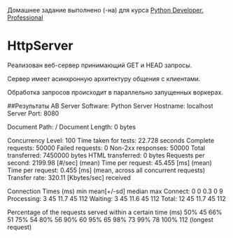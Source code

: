Домашнее задание выполнено (-на) для курса [Python Developer. Professional](https://otus.ru/lessons/python-professional/?int_source=courses_catalog&int_term=programming)

# HttpServer

Реализован веб-сервер принимающий GET и HEAD запросы.

Сервер имеет асинхронную архитектуру общения с клиентами.

Обработка запросов происходит в параллельно запущенных воркерах.

##Результаты AB
Server Software:        Python
Server Hostname:        localhost
Server Port:            8080

Document Path:          /
Document Length:        0 bytes

Concurrency Level:      100
Time taken for tests:   22.728 seconds
Complete requests:      50000
Failed requests:        0
Non-2xx responses:      50000
Total transferred:      7450000 bytes
HTML transferred:       0 bytes
Requests per second:    2199.98 [#/sec] (mean)
Time per request:       45.455 [ms] (mean)
Time per request:       0.455 [ms] (mean, across all concurrent requests)
Transfer rate:          320.11 [Kbytes/sec] received

Connection Times (ms)
              min  mean[+/-sd] median   max
Connect:        0    0   0.3      0       9
Processing:     3   45  11.7     45     112
Waiting:        3   45  11.6     45     112
Total:         12   45  11.7     45     112

Percentage of the requests served within a certain time (ms)
  50%     45
  66%     51
  75%     54
  80%     56
  90%     60
  95%     65
  98%     73
  99%     78
 100%    112 (longest request)
